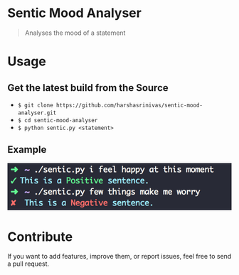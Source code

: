 # Sentic Mood Analyser
> Analyses the mood of a statement

# Usage

## Get the latest build from the Source

* `$ git clone https://github.com/harshasrinivas/sentic-mood-analyser.git`
* `$ cd sentic-mood-analyser`
* `$ python sentic.py <statement>` 

## Example

![Sentic-Image](https://github.com/harshasrinivas/sentic-mood-analyser/blob/master/sentic.png)

# Contribute

If you want to add features, improve them, or report issues, feel free to send a pull request.
